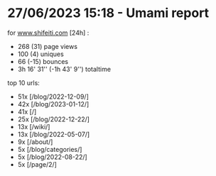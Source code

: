 # 27/06/2023 15:18 - Umami report
for www.shifeiti.com [24h] :

 - 268 (31) page views
 - 100 (4) uniques
 - 66 (-15) bounces
 - 3h 16' 31'' (-1h 43' 9'') totaltime


top 10 urls:
 - 51x [/blog/2022-12-09/]
 - 42x [/blog/2023-01-12/]
 - 41x [/]
 - 25x [/blog/2022-12-22/]
 - 13x [/wiki/]
 - 13x [/blog/2022-05-07/]
 - 9x [/about/]
 - 5x [/blog/categories/]
 - 5x [/blog/2022-08-22/]
 - 5x [/page/2/]


